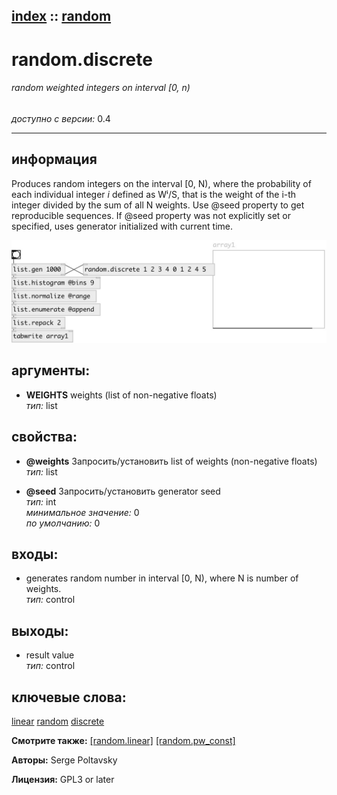 [index](index.html) :: [random](category_random.html)
---

# random.discrete

###### random weighted integers on interval [0, n)

*доступно с версии:* 0.4

---


## информация
Produces random integers on the interval [0, N), where the probability of each individual integer *i* defined as Wⁱ/S, that is the weight of the i-th integer divided by the sum of all N weights. Use @seed property to get reproducible sequences. If @seed property was not explicitly set or specified, uses generator initialized with current time.


[![example](../examples/img/random.discrete.jpg)](../examples/pd/random.discrete.pd)



## аргументы:

* **WEIGHTS**
weights (list of non-negative floats)<br>
_тип:_ list<br>





## свойства:

* **@weights** 
Запросить/установить list of weights (non-negative floats)<br>
_тип:_ list<br>

* **@seed** 
Запросить/установить generator seed<br>
_тип:_ int<br>
_минимальное значение:_ 0<br>
_по умолчанию:_ 0<br>



## входы:

* generates random number in interval [0, N), where N is number of weights.<br>
_тип:_ control



## выходы:

* result value<br>
_тип:_ control



## ключевые слова:

[linear](keywords/linear.html)
[random](keywords/random.html)
[discrete](keywords/discrete.html)



**Смотрите также:**
[\[random.linear\]](random.linear.html)
[\[random.pw_const\]](random.pw_const.html)




**Авторы:** Serge Poltavsky




**Лицензия:** GPL3 or later





